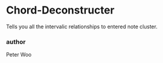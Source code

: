 # Chord-Deconstructer
Tells you all the intervalic relationships to entered note cluster.

### author
Peter Woo